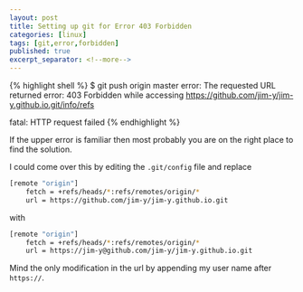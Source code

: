 ```yaml
---
layout: post
title: Setting up git for Error 403 Forbidden
categories: [linux]
tags: [git,error,forbidden]
published: true
excerpt_separator: <!--more-->
---
```


{% highlight shell %}
$ git push origin master
error: The requested URL returned error: 403 Forbidden while accessing https://github.com/jim-y/jim-y.github.io.git/info/refs

fatal: HTTP request failed
{% endhighlight %}

If the upper error is familiar then most probably you are on the right place to find the solution.

<!--more-->

I could come over this by editing the `.git/config` file and replace 

```bash
[remote "origin"]
	fetch = +refs/heads/*:refs/remotes/origin/*
	url = https://github.com/jim-y/jim-y.github.io.git
```

with

```bash
[remote "origin"]
	fetch = +refs/heads/*:refs/remotes/origin/*
	url = https://jim-y@github.com/jim-y/jim-y.github.io.git
```

Mind the only modification in the url by appending my user name after `https://`.
